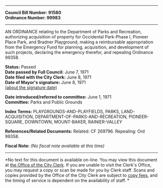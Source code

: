 * * * * *  
  
**Council Bill Number: [](#h0)[](#h2)91580**   
**Ordinance Number: 99983**  
  
* * * * *  
  
AN ORDINANCE relating to the Department of Parks and Recreation, authorizing acquisition of property for Occidental Park-Phase I, Pioneer Place Park, and Bradner Playground, making a reimbursable appropriation from the Emergency Fund for planning, acquisition, and development of such projects, declaring the emergency therefor, and repealing Ordinance 99358.  
  
**Status:** Passed   
**Date passed by Full Council:** June 7, 1971   
**Date filed with the City Clerk:** June 8, 1971   
**Date of Mayor's signature:** June 8, 1971   
[(about the signature date)](/~public/approvaldate.htm)   
  
  
**Date introduced/referred to committee:** June 1, 1971   
**Committee:** Parks and Public Grounds   
  
**Index Terms:** PLAYGROUNDS-AND-PLAYFIELDS, PARKS, LAND-ACQUISITION, DEPARTMENT-OF-PARKS-AND-RECREATION, PIONEER-SQUARE, DOWNTOWN, MOUNT-BAKER, RAINIER-VALLEY  
  
**References/Related Documents:** Related: CF 269796. Repealing: Ord 99358.  
  
**Fiscal Note:** *(No fiscal note available at this time)*  
  
* * * * *  
  
*No text for this document is available on-line. You may view this document at [the Office of the City Clerk](http://www.seattle.gov/leg/clerk/contactUs.htm). If you are unable to visit the Clerk's Office, you may request a copy or scan be made for you by Clerk staff. Scans and copies provided by the Office of the City Clerk are subject to [copy fees](http://clerk.seattle.gov/~public/clerkfees.htm), and the timing of service is dependent on the availability of staff. *  
  
  
